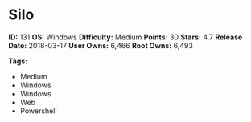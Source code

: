 # Silo

**ID:** 131
**OS:** Windows
**Difficulty:** Medium
**Points:** 30
**Stars:** 4.7
**Release Date:** 2018-03-17
**User Owns:** 6,466
**Root Owns:** 6,493

**Tags:**
- Medium
- Windows
- Windows
- Web
- Powershell

